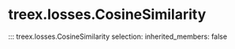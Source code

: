 
# treex.losses.CosineSimilarity

::: treex.losses.CosineSimilarity
    selection:
        inherited_members: false